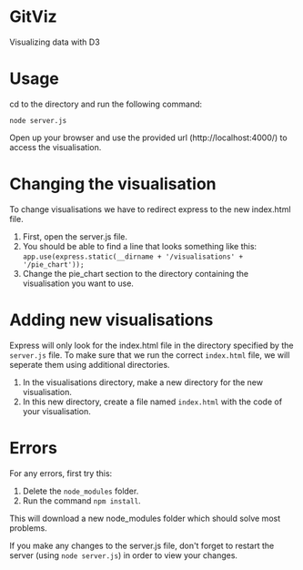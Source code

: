 # GitViz
Visualizing data with D3

# Usage
cd to the directory and run the following command: <br>

`node server.js`<br>

Open up your browser and use the provided url (http://localhost:4000/) to access the visualisation.

# Changing the visualisation
To change visualisations we have to redirect express to the new index.html file.<br>
1. First, open the server.js file.<br>
1. You should be able to find a line that looks something like this:<br>
`app.use(express.static(__dirname + '/visualisations' + '/pie_chart'));`<br>
1. Change the pie_chart section to the directory containing the visualisation you want to use.<br>

# Adding new visualisations
Express will only look for the index.html file in the directory specified by the `server.js` file. To make sure that we run the correct `index.html` file, we will seperate them using additional directories.
1. In the visualisations directory, make a new directory for the new visualisation. <br>
1. In this new directory, create a file named `index.html` with the code of your visualisation. <br>

# Errors
For any errors, first try this: <br>
1. Delete the `node_modules` folder. <br>
1. Run the command `npm install`. <br>

This will download a new node_modules folder which should solve most problems. <br>

If you make any changes to the server.js file, don't forget to restart the server (using `node server.js`) in order to view your changes. <br>
